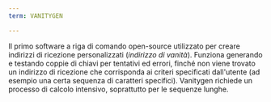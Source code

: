```yaml
---
term: VANITYGEN

---
```

Il primo software a riga di comando open-source utilizzato per creare indirizzi di ricezione personalizzati (*indirizzo di vanità*). Funziona generando e testando coppie di chiavi per tentativi ed errori, finché non viene trovato un indirizzo di ricezione che corrisponda ai criteri specificati dall'utente (ad esempio una certa sequenza di caratteri specifici). Vanitygen richiede un processo di calcolo intensivo, soprattutto per le sequenze lunghe.